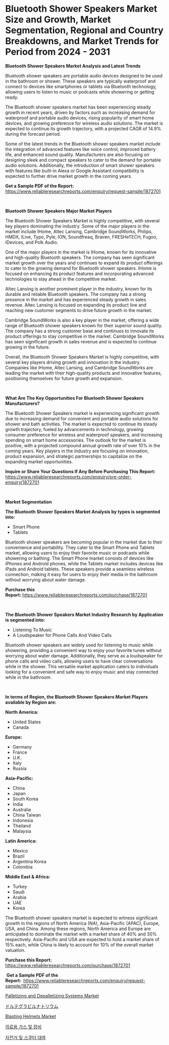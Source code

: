 <p><h1>Bluetooth Shower Speakers Market Size and Growth, Market Segmentation, Regional and Country Breakdowns, and Market Trends for Period from 2024 -  2031</h1></p><p><strong>Bluetooth Shower Speakers Market Analysis and Latest Trends</strong></p>
<p><p>Bluetooth shower speakers are portable audio devices designed to be used in the bathroom or shower. These speakers are typically waterproof and connect to devices like smartphones or tablets via Bluetooth technology, allowing users to listen to music or podcasts while showering or getting ready.</p><p>The Bluetooth shower speakers market has been experiencing steady growth in recent years, driven by factors such as increasing demand for waterproof and portable audio devices, rising popularity of smart home devices, and growing preference for wireless audio solutions. The market is expected to continue its growth trajectory, with a projected CAGR of 14.9% during the forecast period.</p><p>Some of the latest trends in the Bluetooth shower speakers market include the integration of advanced features like voice control, improved battery life, and enhanced sound quality. Manufacturers are also focusing on designing sleek and compact speakers to cater to the demand for portable audio solutions. Additionally, the introduction of smart shower speakers with features like built-in Alexa or Google Assistant compatibility is expected to further drive market growth in the coming years.</p></p>
<p><strong>Get a Sample PDF of the Report:&nbsp;</strong> <a href="https://www.reliableresearchreports.com/enquiry/request-sample/1872701">https://www.reliableresearchreports.com/enquiry/request-sample/1872701</a></p>
<p>&nbsp;</p>
<p><strong>Bluetooth Shower Speakers Major Market Players</strong></p>
<p><p>The Bluetooth Shower Speakers Market is highly competitive, with several key players dominating the industry. Some of the major players in the market include IHome, Altec Lansing, Cambridge SoundWorks, Philips, HMDX, ILive, Typo, Pyle, ION, Soundfreaq, Braven, FRESHeTECH, Fugoo, IDevices, and Polk Audio.</p><p>One of the major players in the market is IHome, known for its innovative and high-quality Bluetooth speakers. The company has seen significant market growth over the years and continues to expand its product offerings to cater to the growing demand for Bluetooth shower speakers. IHome is focused on enhancing its product features and incorporating advanced technologies to stay ahead in the competitive market.</p><p>Altec Lansing is another prominent player in the industry, known for its durable and reliable Bluetooth speakers. The company has a strong presence in the market and has experienced steady growth in sales revenue. Altec Lansing is focused on expanding its product line and reaching new customer segments to drive future growth in the market.</p><p>Cambridge SoundWorks is also a key player in the market, offering a wide range of Bluetooth shower speakers known for their superior sound quality. The company has a strong customer base and continues to innovate its product offerings to stay competitive in the market. Cambridge SoundWorks has seen significant growth in sales revenue and is expected to continue growing in the future.</p><p>Overall, the Bluetooth Shower Speakers Market is highly competitive, with several key players driving growth and innovation in the industry. Companies like IHome, Altec Lansing, and Cambridge SoundWorks are leading the market with their high-quality products and innovative features, positioning themselves for future growth and expansion.</p></p>
<p>&nbsp;</p>
<p><strong>What Are The Key Opportunities For Bluetooth Shower Speakers Manufacturers?</strong></p>
<p><p>The Bluetooth Shower Speakers market is experiencing significant growth due to increasing demand for convenient and portable audio solutions for shower and bath activities. The market is expected to continue its steady growth trajectory, fueled by advancements in technology, growing consumer preference for wireless and waterproof speakers, and increasing spending on smart home accessories. The outlook for the market is positive, with a projected compound annual growth rate of over 10% in the coming years. Key players in the industry are focusing on innovation, product expansion, and strategic partnerships to capitalize on the expanding market opportunities.</p></p>
<p><strong>Inquire or Share Your Questions If Any Before Purchasing This Report:</strong> <a href="https://www.reliableresearchreports.com/enquiry/pre-order-enquiry/1872701">https://www.reliableresearchreports.com/enquiry/pre-order-enquiry/1872701</a></p>
<p>&nbsp;</p>
<p><strong>Market Segmentation</strong></p>
<p><strong>The Bluetooth Shower Speakers Market Analysis by types is segmented into:</strong></p>
<p><ul><li>Smart Phone</li><li>Tablets</li></ul></p>
<p><p>Bluetooth shower speakers are becoming popular in the market due to their convenience and portability. They cater to the Smart Phone and Tablets market, allowing users to enjoy their favorite music or podcasts while showering or bathing. The Smart Phone market consists of devices like iPhones and Android phones, while the Tablets market includes devices like iPads and Android tablets. These speakers provide a seamless wireless connection, making it easy for users to enjoy their media in the bathroom without worrying about water damage.</p></p>
<p><strong>Purchase this Report:&nbsp;</strong><a href="https://www.reliableresearchreports.com/purchase/1872701">https://www.reliableresearchreports.com/purchase/1872701</a></p>
<p>&nbsp;</p>
<p><strong>The Bluetooth Shower Speakers Market Industry Research by Application is segmented into:</strong></p>
<p><ul><li>Listening To Music</li><li>A Loudspeaker for Phone Calls And Video Calls</li></ul></p>
<p><p>Bluetooth shower speakers are widely used for listening to music while showering, providing a convenient way to enjoy your favorite tunes without worrying about water damage. Additionally, they serve as a loudspeaker for phone calls and video calls, allowing users to have clear conversations while in the shower. This versatile market application caters to individuals looking for a convenient and safe way to enjoy music and stay connected while in the bathroom.</p></p>
<p>&nbsp;</p>
<p><strong>In terms of Region, the Bluetooth Shower Speakers Market Players available by Region are:</strong></p>
<p>
    <p> <strong> North America: </strong>
        <ul>
            <li>United States</li>
            <li>Canada</li>
        </ul>
        </p> 
    <p> <strong> Europe: </strong>
        <ul>
            <li>Germany</li>
            <li>France</li>
            <li>U.K.</li>
            <li>Italy</li>
            <li>Russia</li>
        </ul>
        </p> 
    <p> <strong> Asia-Pacific: </strong>
        <ul>
            <li>China</li>
            <li>Japan</li>
            <li>South Korea</li>
            <li>India</li>
            <li>Australia</li>
            <li>China Taiwan</li>
            <li>Indonesia</li>
            <li>Thailand</li>
            <li>Malaysia</li>
        </ul>
        </p> 
    <p> <strong> Latin America: </strong>
        <ul>
            <li>Mexico</li>
            <li>Brazil</li>
            <li>Argentina Korea</li>
            <li>Colombia</li>
        </ul>
        </p> 
    <p> <strong> Middle East & Africa: </strong>
        <ul>
            <li>Turkey</li>
            <li>Saudi</li>
            <li>Arabia</li>
            <li>UAE</li>
            <li>Korea</li>
        </ul>
    </p>
    </p>
<p><p>The Bluetooth shower speakers market is expected to witness significant growth in the regions of North America (NA), Asia-Pacific (APAC), Europe, USA, and China. Among these regions, North America and Europe are anticipated to dominate the market with a market share of 40% and 30% respectively. Asia-Pacific and USA are expected to hold a market share of 15% each, while China is likely to account for 10% of the overall market valuation.</p></p>
<p><strong>Purchase this Report: </strong><a href="https://www.reliableresearchreports.com/purchase/1872701">https://www.reliableresearchreports.com/purchase/1872701</a></p>
<p>&nbsp;<strong>Get a Sample PDF of the Report:&nbsp;&nbsp;</strong><a href="https://www.reliableresearchreports.com/enquiry/request-sample/1872701">https://www.reliableresearchreports.com/enquiry/request-sample/1872701</a></p>
<p><strong></strong></p>
<p><p><a href="https://issuu.com/reportprime-2/docs/palletizing-and-depalletizing-systems-market-size-">Palletizing and Depalletizing Systems Market</a></p><p><a href="https://github.com/lrlmopnhwd79300/Market-Research-Report-List-1/blob/main/31847313155.md">ドルテグラビルナトリウム</a></p><p><a href="https://github.com/joannagoyvaerts/Market-Research-Report-List-1/blob/main/blasting-helmets-market.md">Blasting Helmets Market</a></p><p><a href="https://medium.com/@georgebesoiu20221/%EC%9D%98%EB%A3%8C%EC%9A%A9-%EA%B0%80%EC%8A%A4-%EB%B0%8F-%EC%9E%A5%EB%B9%84-%EC%8B%9C%EC%9E%A5-%EC%A0%84%EB%A7%9D-%EC%82%B0%EC%97%85-%EA%B0%9C%EC%9A%94-%EB%B0%8F-%EC%98%88%EC%B8%A1-2024%EB%85%84%EB%B6%80%ED%84%B0-2031%EB%85%84%EA%B9%8C%EC%A7%80-859329c1fa26">의료용 가스 및 장비</a></p><p><a href="https://medium.com/@isariontaru/%EC%9E%90%EC%A0%84%EA%B1%B0-%EB%B0%8F-%EC%8A%A4%EC%BF%A0%ED%84%B0-%EB%A0%8C%ED%83%88-%EC%8B%9C%EC%9E%A5-%EB%8F%99%ED%96%A5-%EB%B0%8F-%EC%8B%9C%EC%9E%A5-%EB%B6%84%EC%84%9D%EC%9D%80-2024%EB%85%84%EB%B6%80%ED%84%B0-2031%EB%85%84%EA%B9%8C%EC%A7%80-%EC%98%88%EC%B8%A1%EB%90%9C%EB%8B%A4-8ccdbe5b8f05">자전거 및 스쿠터 대여</a></p></p>